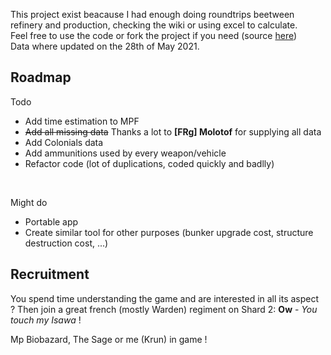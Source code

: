 This project exist beacause I had enough doing roundtrips beetween refinery and production, checking the wiki or using excel to calculate.<br/>
Feel free to use the code or fork the project if you need (source [here](https://github.com/NicolasBarlogis/foxhole-logi-calculator "here"))<br/>
Data where updated on the 28th of May 2021.<br/>

## Roadmap
Todo
- Add time estimation to MPF
- ~~Add all missing data~~ Thanks a lot to **[FRg] Molotof** for supplying all data
- Add Colonials data
- Add ammunitions used by every weapon/vehicle
- Refactor code (lot of duplications, coded quickly and badlly)

<br/>

Might do

- Portable app
- Create similar tool for other purposes (bunker upgrade cost, structure destruction cost, ...)


## Recruitment
You spend time understanding the game and are interested in all its aspect ? Then join a great french (mostly Warden) regiment on Shard 2: **Ow** - *You touch my Isawa* !

Mp Biobazard, The Sage or me (Krun) in game !